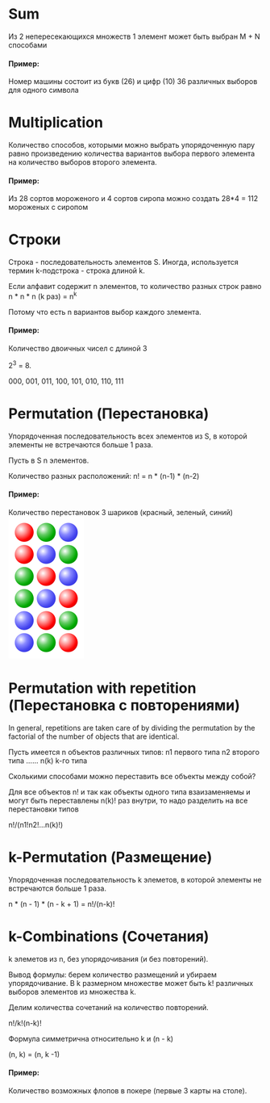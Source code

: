 # Sum

Из 2 непересекающихся множеств 1 элемент может быть выбран M + N способами
#### Пример:
Номер машины состоит из букв (26) и цифр (10)
36 различных выборов для одного символа

# Multiplication

Количество способов, которыми можно выбрать упорядоченную пару равно произведению количества вариантов выбора первого элемента на количество выборов второго элемента.

#### Пример:
Из 28 сортов мороженого и 4 сортов сиропа можно создать 28*4 = 112 мороженых с сиропом

# Строки

Строка - последовательность элементов S. 
Иногда, используется термин k-подстрока - строка длиной k.

Если алфавит содержит n элементов, то количество разных строк равно
n * n * n (k раз) = n<sup>k</sup>

Потому что есть n вариантов выбор каждого злемента.

#### Пример:
Количество двоичных чисел с длиной 3

2<sup>3</sup> = 8.

000, 001, 011, 100, 101, 010, 110, 111

# Permutation (Перестановка)

Упорядоченная последовательность всех элементов из S, в которой элементы не встречаются больше 1 раза.

Пусть в S n элементов.

Количество разных расположений:
n! = n * (n-1) * (n-2)

#### Пример:
Количество перестановок 3 шариков (красный, зеленый, синий)
![](150px-Permutations_RGB.svg.png)

# Permutation with repetition (Перестановка c повторениями)

In general, repetitions are taken care of by dividing the permutation by the factorial of the number of objects that are identical.

Пусть имеется n объектов различных типов:
n1 первого типа
n2 второго типа
......
n(k) k-го  типа

Сколькими способами можно переставить все объекты между собой?

Для все объектов n! и так как объекты одного типа взаизаменяемы и могут быть переставлены
n(k)! раз внутри, то надо разделить на все перестановки типов

n!/(n1!n2!...n(k)!)

# k-Permutation (Размещение)

Упорядоченная последовательность k элеметов,  в которой элементы не встречаются больше 1 раза.

n * (n - 1) * (n - k + 1) = n!/(n-k)!

# k-Combinations (Сочетания)

k элеметов из n, без упорядочивания (и без повторений).

Вывод формулы: берем количество размещений и убираем упорядочивание.
В k размерном множестве может быть k! различных выборов элементов из множества k.

Делим количества сочетаний на количество повторений.

n!/k!(n-k)!

Формула симметрична относительно k и (n - k)

(n, k) = (n, k -1)

#### Пример:

Количество возможных флопов в покере (первые 3 карты на столе).





